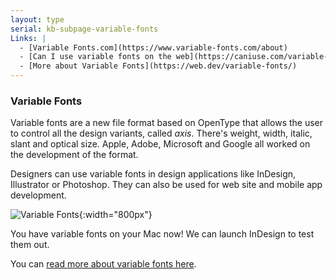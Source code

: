 ```yaml
---
layout: type
serial: kb-subpage-variable-fonts
Links: |
  - [Variable Fonts.com](https://www.variable-fonts.com/about)
  - [Can I use variable fonts on the web](https://caniuse.com/variable-fonts)
  - [More about Variable Fonts](https://web.dev/variable-fonts/)
---
```

### Variable Fonts

Variable fonts are a new file format based on OpenType that allows the user to control all the design variants, called *axis*. There's weight, width, italic, slant and optical size. Apple, Adobe, Microsoft and Google all worked on the development of the format.

Designers can use variable fonts in design applications like InDesign, Illustrator or Photoshop. They can also be used for web site and mobile app development.

![Variable Fonts]({{site.url}}/svg/type-trivia/variable-fonts.svg "Variable fonts"){:width="800px"}

You have variable fonts on your Mac now! We can launch InDesign to test them out.

You can [read more about variable fonts here](https://variablefonts.io/).